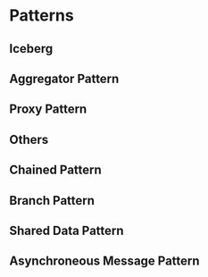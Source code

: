 # Patterns 


## Iceberg
## Aggregator Pattern
## Proxy Pattern


## Others
## Chained Pattern

## Branch Pattern

## Shared Data Pattern

## Asynchroneous Message Pattern
